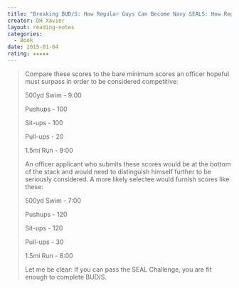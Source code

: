 ```yaml
---
title: "Breaking BUD/S: How Regular Guys Can Become Navy SEALS: How Regular Guys Can Become Navy SEALs"
creator: DH Xavier
layout: reading-notes
categories:
  - Book
date: 2015-01-04
rating: ★★★★★
---
```


> Compare these scores to the bare minimum scores an officer hopeful must surpass in order to be considered competitive: 
>
>500yd Swim - 9:00 
>
>Pushups - 100 
>
>Sit-ups - 100 
>
>Pull-ups - 20 
>
>1.5mi Run - 9:00
>
>An officer applicant who submits these scores would be at the bottom of the stack and would need to distinguish himself further to be seriously considered. A more likely selectee would furnish scores like these:
>
>500yd Swim - 7:00 
>
>Pushups - 120 
>
>Sit-ups - 120 
>
>Pull-ups - 30 
>
>1.5mi Run - 8:00 
>
>Let me be clear: If you can pass the SEAL Challenge, you are fit enough to complete BUD/S.